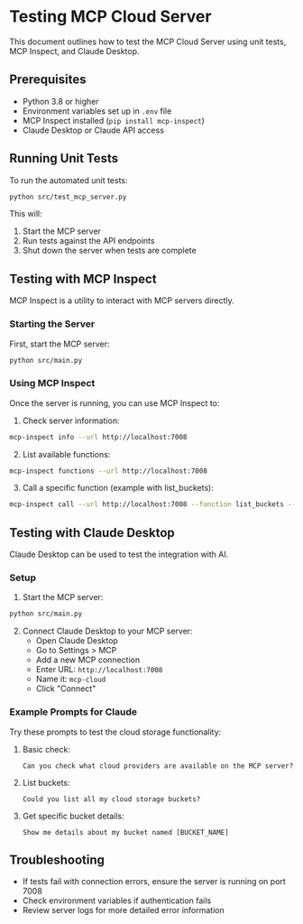 # Testing MCP Cloud Server

This document outlines how to test the MCP Cloud Server using unit tests, MCP Inspect, and Claude Desktop.

## Prerequisites

- Python 3.8 or higher
- Environment variables set up in `.env` file
- MCP Inspect installed (`pip install mcp-inspect`)
- Claude Desktop or Claude API access

## Running Unit Tests

To run the automated unit tests:

```bash
python src/test_mcp_server.py
```

This will:
1. Start the MCP server
2. Run tests against the API endpoints
3. Shut down the server when tests are complete

## Testing with MCP Inspect

MCP Inspect is a utility to interact with MCP servers directly.

### Starting the Server

First, start the MCP server:

```bash
python src/main.py
```

### Using MCP Inspect

Once the server is running, you can use MCP Inspect to:

1. Check server information:
```bash
mcp-inspect info --url http://localhost:7008
```

2. List available functions:
```bash
mcp-inspect functions --url http://localhost:7008
```

3. Call a specific function (example with list_buckets):
```bash
mcp-inspect call --url http://localhost:7008 --function list_buckets --args '{"provider": "aws"}'
```

## Testing with Claude Desktop

Claude Desktop can be used to test the integration with AI.

### Setup

1. Start the MCP server:
```bash
python src/main.py
```

2. Connect Claude Desktop to your MCP server:
   - Open Claude Desktop
   - Go to Settings > MCP
   - Add a new MCP connection
   - Enter URL: `http://localhost:7008`
   - Name it: `mcp-cloud`
   - Click "Connect"

### Example Prompts for Claude

Try these prompts to test the cloud storage functionality:

1. Basic check:
   ```
   Can you check what cloud providers are available on the MCP server?
   ```

2. List buckets:
   ```
   Could you list all my cloud storage buckets?
   ```

3. Get specific bucket details:
   ```
   Show me details about my bucket named [BUCKET_NAME]
   ```

## Troubleshooting

- If tests fail with connection errors, ensure the server is running on port 7008
- Check environment variables if authentication fails
- Review server logs for more detailed error information 